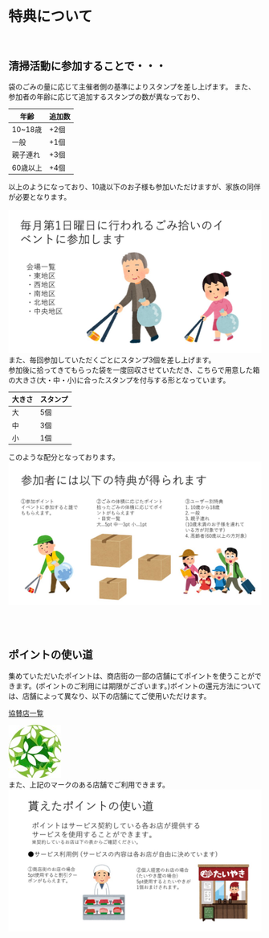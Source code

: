 # 特典について<br><br>
## 清掃活動に参加することで・・・<br>
袋のごみの量に応じて主催者側の基準によりスタンプを差し上げます。
また、参加者の年齢に応じて追加するスタンプの数が異なっており、<br>

| 年齢  |   追加数   |
| ---- | ---- |
|10~18歳| +2個 |
| 一般 | +1個 |
| 親子連れ | +3個 |
| 60歳以上 | +4個 |

以上のようになっており、10歳以下のお子様も参加いただけますが、家族の同伴が必要となります。<br><br>
![内部リンク](スライド1.JPG)
また、毎回参加していただくごとにスタンプ3個を差し上げます。<br>
参加後に拾ってきてもらった袋を一度回収させていただき、こちらで用意した箱の大きさ(大・中・小)に合ったスタンプを付与する形となっています。<br>

| 大きさ  |   スタンプ   |
| ---- | ---- |
| 大 | 5個 |
| 中 | 3個 |
| 小 | 1個 |

このような配分となっております。
![内部リンク](スライド2.JPG)
<br><br><br><br>

## ポイントの使い道<br>
集めていただいたポイントは、商店街の一部の店舗にてポイントを使うことができます。(ポイントのご利用には期限がございます。)ポイントの還元方法については、店舗によって異なり、以下の店舗にてご使用いただけます。<br>

[協賛店一覧](https://mizutanikosuke.github.io/kyousanten/ "協賛店一覧")

![内部リンク(ロゴ)](113_main.jpg)<br>
また、上記のマークのある店舗でご利用できます。<br>
![内部リンク](スライド3.JPG)
